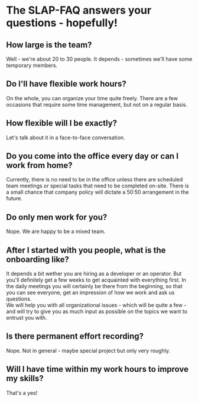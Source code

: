 # The SLAP-FAQ answers your questions - hopefully!

## How large is the team?

Well - we're about 20 to 30 people. It depends - sometimes we'll have some temporary members.  

## Do I'll have flexible work hours?

On the whole, you can organize your time quite freely. There are a few occasions that require some time management, but not on a regular basis.  

## How flexible will I be exactly?

Let's talk about it in a face-to-face conversation.  

## Do you come into the office every day or can I work from home?

Currently, there is no need to be in the office unless there are scheduled team meetings or special tasks that need to be completed on-site. There is a small chance that company policy will dictate a 50:50 arrangement in the future.  

## Do only men work for you?

Nope. We are happy to be a mixed team.  

## After I started with you people, what is the onboarding like?

It depends a bit wether you are hiring as a developer or an operator. But you'll definitely get a few weeks to get acquainted with everything first. In the daily meetings you will certainly be there from the beginning, so that you can see everyone, get an impression of how we work and ask us questions.  
We will help you with all organizational issues - which will be quite a few - and will try to give you as much input as possible on the topics we want to entrust you with.  

## Is there permanent effort recording?

Nope. Not in general - maybe special project but only very roughly.  

## Will I have time within my work hours to improve my skills?

That's a yes!  
